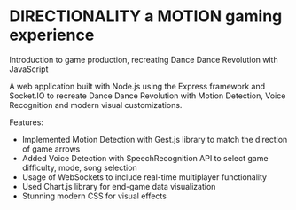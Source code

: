 DIRECTIONALITY a MOTION gaming experience
============

Introduction to game production, recreating Dance Dance Revolution with JavaScript

A web application built with Node.js using the Express framework and Socket.IO to recreate Dance Dance Revolution with Motion Detection, Voice Recognition and modern visual customizations.

Features:
-  Implemented Motion Detection with Gest.js library to match the direction of game arrows
-  Added Voice Detection with SpeechRecognition API to select game difficulty, mode, song selection
-  Usage of WebSockets to include real-time multiplayer functionality
-  Used Chart.js library for end-game data visualization
-  Stunning modern CSS for visual effects

